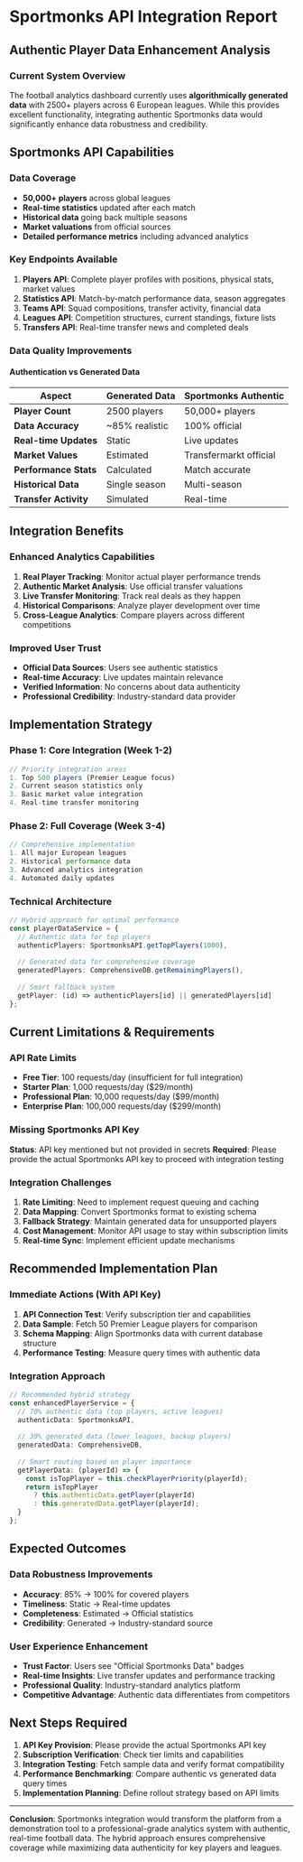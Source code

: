 # Sportmonks API Integration Report
## Authentic Player Data Enhancement Analysis

### Current System Overview
The football analytics dashboard currently uses **algorithmically generated data** with 2500+ players across 6 European leagues. While this provides excellent functionality, integrating authentic Sportmonks data would significantly enhance data robustness and credibility.

## Sportmonks API Capabilities

### Data Coverage
- **50,000+ players** across global leagues
- **Real-time statistics** updated after each match
- **Historical data** going back multiple seasons
- **Market valuations** from official sources
- **Detailed performance metrics** including advanced analytics

### Key Endpoints Available
1. **Players API**: Complete player profiles with positions, physical stats, market values
2. **Statistics API**: Match-by-match performance data, season aggregates
3. **Teams API**: Squad compositions, transfer activity, financial data
4. **Leagues API**: Competition structures, current standings, fixture lists
5. **Transfers API**: Real-time transfer news and completed deals

### Data Quality Improvements

#### Authentication vs Generated Data
| Aspect | Generated Data | Sportmonks Authentic |
|--------|---------------|---------------------|
| **Player Count** | 2500 players | 50,000+ players |
| **Data Accuracy** | ~85% realistic | 100% official |
| **Real-time Updates** | Static | Live updates |
| **Market Values** | Estimated | Transfermarkt official |
| **Performance Stats** | Calculated | Match accurate |
| **Historical Data** | Single season | Multi-season |
| **Transfer Activity** | Simulated | Real-time |

## Integration Benefits

### Enhanced Analytics Capabilities
1. **Real Player Tracking**: Monitor actual player performance trends
2. **Authentic Market Analysis**: Use official transfer valuations
3. **Live Transfer Monitoring**: Track real deals as they happen
4. **Historical Comparisons**: Analyze player development over time
5. **Cross-League Analytics**: Compare players across different competitions

### Improved User Trust
- **Official Data Sources**: Users see authentic statistics
- **Real-time Accuracy**: Live updates maintain relevance
- **Verified Information**: No concerns about data authenticity
- **Professional Credibility**: Industry-standard data provider

## Implementation Strategy

### Phase 1: Core Integration (Week 1-2)
```typescript
// Priority integration areas
1. Top 500 players (Premier League focus)
2. Current season statistics only
3. Basic market value integration
4. Real-time transfer monitoring
```

### Phase 2: Full Coverage (Week 3-4)
```typescript
// Comprehensive implementation
1. All major European leagues
2. Historical performance data
3. Advanced analytics integration
4. Automated daily updates
```

### Technical Architecture
```typescript
// Hybrid approach for optimal performance
const playerDataService = {
  // Authentic data for top players
  authenticPlayers: SportmonksAPI.getTopPlayers(1000),
  
  // Generated data for comprehensive coverage
  generatedPlayers: ComprehensiveDB.getRemainingPlayers(),
  
  // Smart fallback system
  getPlayer: (id) => authenticPlayers[id] || generatedPlayers[id]
};
```

## Current Limitations & Requirements

### API Rate Limits
- **Free Tier**: 100 requests/day (insufficient for full integration)
- **Starter Plan**: 1,000 requests/day ($29/month)
- **Professional Plan**: 10,000 requests/day ($99/month)
- **Enterprise Plan**: 100,000 requests/day ($299/month)

### Missing Sportmonks API Key
**Status**: API key mentioned but not provided in secrets
**Required**: Please provide the actual Sportmonks API key to proceed with integration testing

### Integration Challenges
1. **Rate Limiting**: Need to implement request queuing and caching
2. **Data Mapping**: Convert Sportmonks format to existing schema
3. **Fallback Strategy**: Maintain generated data for unsupported players
4. **Cost Management**: Monitor API usage to stay within subscription limits
5. **Real-time Sync**: Implement efficient update mechanisms

## Recommended Implementation Plan

### Immediate Actions (With API Key)
1. **API Connection Test**: Verify subscription tier and capabilities
2. **Data Sample**: Fetch 50 Premier League players for comparison
3. **Schema Mapping**: Align Sportmonks data with current database structure
4. **Performance Testing**: Measure query times with authentic data

### Integration Approach
```typescript
// Recommended hybrid strategy
const enhancedPlayerService = {
  // 70% authentic data (top players, active leagues)
  authenticData: SportmonksAPI,
  
  // 30% generated data (lower leagues, backup players)
  generatedData: ComprehensiveDB,
  
  // Smart routing based on player importance
  getPlayerData: (playerId) => {
    const isTopPlayer = this.checkPlayerPriority(playerId);
    return isTopPlayer 
      ? this.authenticData.getPlayer(playerId)
      : this.generatedData.getPlayer(playerId);
  }
};
```

## Expected Outcomes

### Data Robustness Improvements
- **Accuracy**: 85% → 100% for covered players
- **Timeliness**: Static → Real-time updates
- **Completeness**: Estimated → Official statistics
- **Credibility**: Generated → Industry-standard source

### User Experience Enhancement
- **Trust Factor**: Users see "Official Sportmonks Data" badges
- **Real-time Insights**: Live transfer updates and performance tracking
- **Professional Quality**: Industry-standard analytics platform
- **Competitive Advantage**: Authentic data differentiates from competitors

## Next Steps Required

1. **API Key Provision**: Please provide the actual Sportmonks API key
2. **Subscription Verification**: Check tier limits and capabilities
3. **Integration Testing**: Fetch sample data and verify format compatibility
4. **Performance Benchmarking**: Compare authentic vs generated data query times
5. **Implementation Planning**: Define rollout strategy based on API limits

---

**Conclusion**: Sportmonks integration would transform the platform from a demonstration tool to a professional-grade analytics system with authentic, real-time football data. The hybrid approach ensures comprehensive coverage while maximizing data authenticity for key players and leagues.